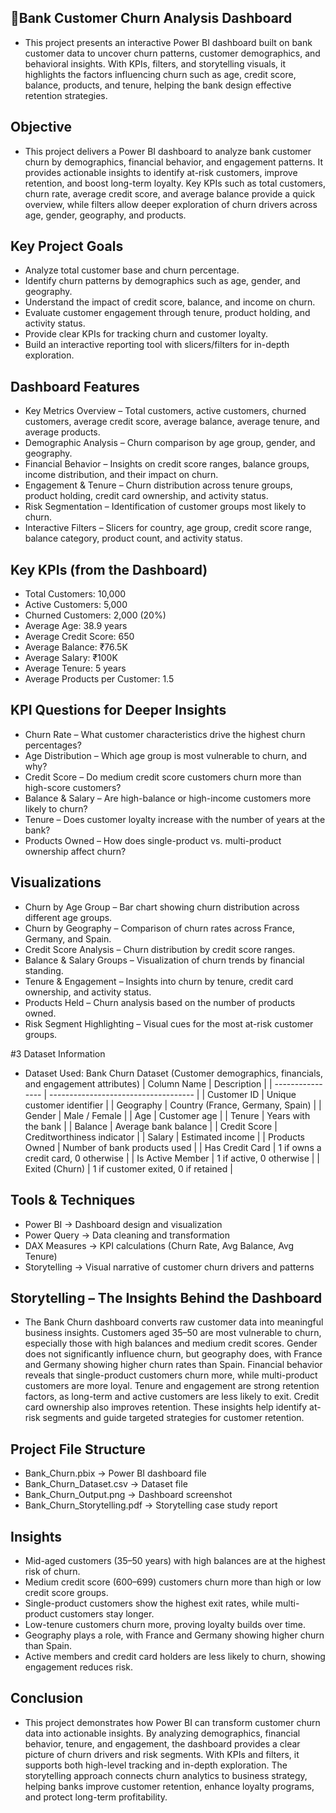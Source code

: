 ## 🏦Bank Customer Churn Analysis Dashboard
  -  This project presents an interactive Power BI dashboard built on bank customer data to uncover churn patterns, customer demographics, and behavioral insights.
     With KPIs, filters, and storytelling visuals, it highlights the factors influencing churn such as age, credit score, balance, products, and tenure, helping
     the bank design effective retention strategies.
 
## Objective
  -  This project delivers a Power BI dashboard to analyze bank customer churn by demographics, financial behavior, and engagement patterns. It provides actionable
     insights to identify at-risk customers, improve retention, and boost long-term loyalty. Key KPIs such as total customers, churn rate, average credit score, and
     average balance provide a quick overview, while filters allow deeper exploration of churn drivers across age, gender, geography, and products.

## Key Project Goals
  - Analyze total customer base and churn percentage.
  - Identify churn patterns by demographics such as age, gender, and geography.
  - Understand the impact of credit score, balance, and income on churn.
  - Evaluate customer engagement through tenure, product holding, and activity status.
  - Provide clear KPIs for tracking churn and customer loyalty.
  - Build an interactive reporting tool with slicers/filters for in-depth exploration.

## Dashboard Features
  - Key Metrics Overview – Total customers, active customers, churned customers, average credit score, average balance, average tenure, and average products.
  - Demographic Analysis – Churn comparison by age group, gender, and geography.
  - Financial Behavior – Insights on credit score ranges, balance groups, income distribution, and their impact on churn.
  - Engagement & Tenure – Churn distribution across tenure groups, product holding, credit card ownership, and activity status. 
  - Risk Segmentation – Identification of customer groups most likely to churn.
  - Interactive Filters – Slicers for country, age group, credit score range, balance category, product count, and activity status.

## Key KPIs (from the Dashboard)
  - Total Customers: 10,000
  - Active Customers: 5,000
  - Churned Customers: 2,000 (20%)
  - Average Age: 38.9 years 
  - Average Credit Score: 650
  - Average Balance: ₹76.5K 
  - Average Salary: ₹100K
  - Average Tenure: 5 years
  - Average Products per Customer: 1.5

## KPI Questions for Deeper Insights
  - Churn Rate – What customer characteristics drive the highest churn percentages?
  - Age Distribution – Which age group is most vulnerable to churn, and why?
  - Credit Score – Do medium credit score customers churn more than high-score customers?
  - Balance & Salary – Are high-balance or high-income customers more likely to churn?
  - Tenure – Does customer loyalty increase with the number of years at the bank?
  - Products Owned – How does single-product vs. multi-product ownership affect churn?

## Visualizations
  - Churn by Age Group – Bar chart showing churn distribution across different age groups.
  - Churn by Geography – Comparison of churn rates across France, Germany, and Spain.
  - Credit Score Analysis – Churn distribution by credit score ranges.
  - Balance & Salary Groups – Visualization of churn trends by financial standing.
  - Tenure & Engagement – Insights into churn by tenure, credit card ownership, and activity status.
  - Products Held – Churn analysis based on the number of products owned.
  - Risk Segment Highlighting – Visual cues for the most at-risk customer groups.



#3 Dataset Information 
  - Dataset Used: Bank Churn Dataset (Customer demographics, financials, and engagement attributes)
| Column Name      | Description                          |
| ---------------- | ------------------------------------ |
| Customer ID      | Unique customer identifier           |
| Geography        | Country (France, Germany, Spain)     |
| Gender           | Male / Female                        |
| Age              | Customer age                         |
| Tenure           | Years with the bank                  |
| Balance          | Average bank balance                 |
| Credit Score     | Creditworthiness indicator           |
| Salary           | Estimated income                     |
| Products Owned   | Number of bank products used         |
| Has Credit Card  | 1 if owns a credit card, 0 otherwise |
| Is Active Member | 1 if active, 0 otherwise             |
| Exited (Churn)   | 1 if customer exited, 0 if retained  |





## Tools & Techniques
  - Power BI → Dashboard design and visualization 
  - Power Query → Data cleaning and transformation
  - DAX Measures → KPI calculations (Churn Rate, Avg Balance, Avg Tenure)
  - Storytelling → Visual narrative of customer churn drivers and patterns

## Storytelling – The Insights Behind the Dashboard
  - The Bank Churn dashboard converts raw customer data into meaningful business insights. Customers aged 35–50 are most vulnerable to churn, especially those with high balances
    and medium credit scores. Gender does not significantly influence churn, but geography does, with France and Germany showing higher churn rates than Spain. Financial behavior
    reveals that single-product customers churn more, while multi-product customers are more loyal. Tenure and engagement are strong retention factors, as long-term and active
    customers are less likely to exit. Credit card ownership also improves retention. These insights help identify at-risk segments and guide targeted strategies for customer retention.

## Project File Structure
  - Bank_Churn.pbix → Power BI dashboard file
  - Bank_Churn_Dataset.csv → Dataset file
  - Bank_Churn_Output.png → Dashboard screenshot
  - Bank_Churn_Storytelling.pdf → Storytelling case study report

## Insights
  - Mid-aged customers (35–50 years) with high balances are at the highest risk of churn.
  - Medium credit score (600–699) customers churn more than high or low credit score groups.
  - Single-product customers show the highest exit rates, while multi-product customers stay longer.
  - Low-tenure customers churn more, proving loyalty builds over time.
  - Geography plays a role, with France and Germany showing higher churn than Spain.
  - Active members and credit card holders are less likely to churn, showing engagement reduces risk.

## Conclusion
  - This project demonstrates how Power BI can transform customer churn data into actionable insights. By analyzing demographics, financial behavior, tenure, and engagement,
    the dashboard provides a clear picture of churn drivers and risk segments. With KPIs and filters, it supports both high-level tracking and in-depth exploration.
    The storytelling approach connects churn analytics to business strategy, helping banks improve customer retention, enhance loyalty programs, and protect long-term profitability.



    
